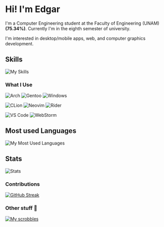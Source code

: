 # Hi! I'm Edgar

I'm a Computer Engineering student at the Faculty of Engineering (UNAM) __(75.34%)__. Currently I'm in the eighth semester of university.

I'm interested in desktop/mobile apps, web, and computer graphics development.

## Skills

![My Skills](https://skillicons.dev/icons?i=cs,dotnet,cpp,python,angular,ts,js,linux&theme=dark)

### What I Use

![Arch](https://img.shields.io/badge/Arch%20Linux-1793D1?logo=arch-linux&logoColor=fff&style=for-the-badge)
![Gentoo](https://img.shields.io/badge/Gentoo-54487A?style=for-the-badge&logo=gentoo&logoColor=white)
![Windows](https://img.shields.io/badge/Windows-0078D6?style=for-the-badge&logo=windows&logoColor=white)

![CLion](https://img.shields.io/badge/CLion-black?style=for-the-badge&logo=clion&logoColor=white)
![Neovim](https://img.shields.io/badge/NeoVim-%2357A143.svg?&style=for-the-badge&logo=neovim&logoColor=white)
![Rider](https://img.shields.io/badge/Rider-000000.svg?style=for-the-badge&logo=Rider&logoColor=white&color=black&labelColor=crimson)

![VS Code](https://img.shields.io/badge/Visual%20Studio%20Code-0078d7.svg?style=for-the-badge&logo=visual-studio-code&logoColor=white)
![WebStorm](https://img.shields.io/badge/webstorm-143?style=for-the-badge&logo=webstorm&logoColor=white&color=black)

## Most used Languages

![My Most Used Languages](https://github-readme-stats.vercel.app/api/top-langs/?username=Azrielx86&theme=gotham&layout=compact&hide=HTML,CSS,SCSS,VHDL,Assembly&exclude_repo=ProyectoFinalPOO,PracticasComputoGrafico_2024-1)

## Stats

![Stats](https://github-readme-stats.vercel.app/api?username=Azrielx86&show_icons=true&theme=gotham)

### Contributions

[![GitHub Streak](https://github-readme-streak-stats.herokuapp.com?user=Azrielx86&theme=gotham)](https://git.io/streak-stats)

### Other stuff :eyes:

[![My scrobbles](https://lastfm-recently-played.vercel.app/api?user=Azrielx86&show_user=header&footer_style=wave&width=600)](https://www.last.fm/user/Azrielx86)
